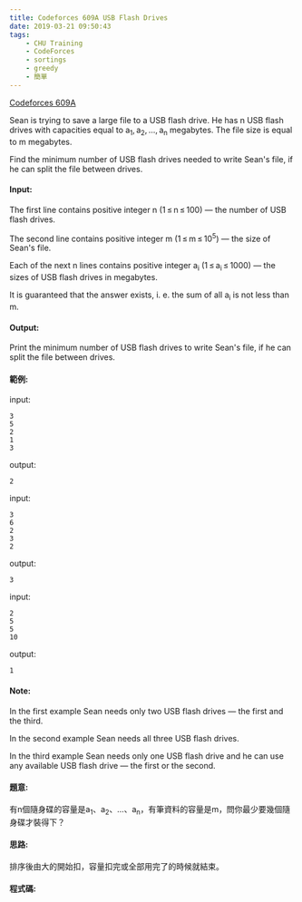 ```yaml
---
title: Codeforces 609A USB Flash Drives
date: 2019-03-21 09:50:43
tags:
    - CHU Training
    - CodeForces
    - sortings
    - greedy
    - 簡單
---
```

[Codeforces 609A](https://codeforces.com/problemset/problem/609/A)
<!-- more -->
Sean is trying to save a large file to a USB flash drive. He has n USB flash drives with capacities equal to a<sub>1</sub>, a<sub>2</sub>, ..., a<sub>n</sub> megabytes. The file size is equal to m megabytes.

Find the minimum number of USB flash drives needed to write Sean's file, if he can split the file between drives.

#### Input:
The first line contains positive integer n (1 ≤ n ≤ 100) — the number of USB flash drives.

The second line contains positive integer m (1 ≤ m ≤ 10<sup>5</sup>) — the size of Sean's file.

Each of the next n lines contains positive integer a<sub>i</sub> (1 ≤ a<sub>i</sub> ≤ 1000) — the sizes of USB flash drives in megabytes.

It is guaranteed that the answer exists, i. e. the sum of all a<sub>i</sub> is not less than m.

#### Output:
Print the minimum number of USB flash drives to write Sean's file, if he can split the file between drives.

#### 範例:
input:
```
3
5
2
1
3
```
output:
```
2
```
input:
```
3
6
2
3
2
```
output:
```
3
```
input:
```
2
5
5
10
```
output:
```
1
```

#### Note:
In the first example Sean needs only two USB flash drives — the first and the third.

In the second example Sean needs all three USB flash drives.

In the third example Sean needs only one USB flash drive and he can use any available USB flash drive — the first or the second.

#### 題意:
有n個隨身碟的容量是a<sub>1</sub>、a<sub>2</sub>、…、a<sub>n</sub>，有筆資料的容量是m，問你最少要幾個隨身碟才裝得下？

#### 思路:
排序後由大的開始扣，容量扣完或全部用完了的時候就結束。

#### 程式碼:
<script src="https://gist.github.com/Daviswww/796d0bc74e046275763493f76b904146.js"></script>


